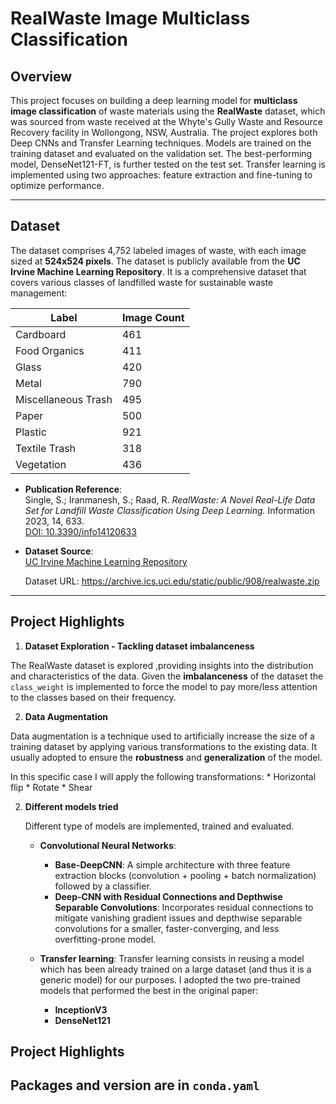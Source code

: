 # RealWaste Image Multiclass Classification

## **Overview**
This project focuses on building a deep learning model for **multiclass image classification** of waste materials using the **RealWaste** dataset, which was sourced from waste received at the Whyte's Gully Waste and Resource Recovery facility in Wollongong, NSW, Australia.
The project explores both Deep CNNs and Transfer Learning techniques. Models are trained on the training dataset and evaluated on the validation set. The best-performing model, DenseNet121-FT, is further tested on the test set.
Transfer learning is implemented using two approaches: feature extraction and fine-tuning to optimize performance.

---

## **Dataset**

The dataset comprises 4,752 labeled images of waste, with each image sized at **524x524 pixels**. The dataset is publicly available from the **UC Irvine Machine Learning Repository**.
It is a comprehensive dataset that covers various classes of landfilled waste for sustainable waste management: 

| Label               | Image Count |
|---------------------|-------------|
| Cardboard           | 461         |
| Food Organics       | 411         |
| Glass               | 420         |
| Metal               | 790         |
| Miscellaneous Trash | 495         |
| Paper               | 500         |
| Plastic             | 921         |
| Textile Trash       | 318         |
| Vegetation          | 436         |

- **Publication Reference**:  
  Single, S.; Iranmanesh, S.; Raad, R. *RealWaste: A Novel Real-Life Data Set for Landfill Waste Classification Using Deep Learning.* Information 2023, 14, 633.  
  [DOI: 10.3390/info14120633](https://doi.org/10.3390/info14120633)

- **Dataset Source**:  
  [UC Irvine Machine Learning Repository](https://archive.ics.uci.edu/)
  
  Dataset URL: https://archive.ics.uci.edu/static/public/908/realwaste.zip

---

## **Project Highlights**

1. **Dataset Exploration - Tackling dataset imbalanceness**
   
  The RealWaste dataset is explored ,providing insights into the distribution and characteristics of the data. Given the **imbalanceness** of the dataset the ``class_weight`` is implemented to     force the model to pay more/less attention to the classes based on their frequency. 

2. **Data Augmentation**
   
  Data augmentation is a technique used to artificially increase the size of a training dataset by applying various transformations to the existing data. It usually adopted to ensure the           **robustness** and **generalization** of the model.

  In this specific case I will apply the following transformations: 
    * Horizontal flip 
    * Rotate 
    * Shear

2. **Different models tried**
   
   Different type of models are implemented, trained and evaluated.
     * **Convolutional Neural Networks**:
         * **Base-DeepCNN**: A simple architecture with three feature extraction blocks (convolution + pooling + batch normalization) followed by a classifier.
         * **Deep-CNN with Residual Connections and Depthwise Separable Convolutions**: Incorporates residual connections to mitigate vanishing gradient issues and depthwise separable                       convolutions for a smaller, faster-converging, and less overfitting-prone model.
    
    * **Transfer learning**:
      Transfer learning consists in reusing a model which has been already trained on a large dataset (and thus it is a generic model) for our purposes. I adopted the two pre-trained models that       performed the best in the original paper:
        * **InceptionV3**
        * **DenseNet121**
          
## **Project Highlights**
Packages and version are in ``conda.yaml``
---
